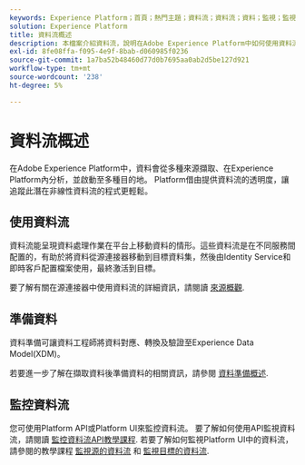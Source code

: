 ```yaml
---
keywords: Experience Platform；首頁；熱門主題；資料流；資料流；資料；監視；監視資料流；監視資料流；監視；監視資料流；監視資料流；監視資料流；資料流；流；服務；
solution: Experience Platform
title: 資料流概述
description: 本檔案介紹資料流，說明在Adobe Experience Platform中如何使用資料流。
exl-id: 8fe08ffa-f095-4e9f-8bab-d060985f0236
source-git-commit: 1a7ba52b48460d77d0b7695aa0ab2d5be127d921
workflow-type: tm+mt
source-wordcount: '238'
ht-degree: 5%

---
```


# 資料流概述

在Adobe Experience Platform中，資料會從多種來源擷取、在Experience Platform內分析，並啟動至多種目的地。 Platform借由提供資料流的透明度，讓追蹤此潛在非線性資料流的程式更輕鬆。

## 使用資料流

資料流能呈現資料處理作業在平台上移動資料的情形。這些資料流是在不同服務間配置的，有助於將資料從源連接器移動到目標資料集，然後由Identity Service和即時客戶配置檔案使用，最終激活到目標。

要了解有關在源連接器中使用資料流的詳細資訊，請閱讀 [來源概觀](../sources/home.md).

## 準備資料

資料準備可讓資料工程師將資料對應、轉換及驗證至Experience Data Model(XDM)。

若要進一步了解在擷取資料後準備資料的相關資訊，請參閱 [資料準備概述](../data-prep/home.md).

## 監控資料流

您可使用Platform API或Platform UI來監控資料流。 要了解如何使用API監視資料流，請閱讀 [監控資料流API教學課程](./api/monitor.md). 若要了解如何監視Platform UI中的資料流，請參閱的教學課程 [監視源的資料流](./ui/monitor-sources.md) 和 [監視目標的資料流](./ui/monitor-destinations.md).
